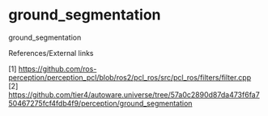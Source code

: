 # ground_segmentation
ground_segmentation


References/External links

[1] https://github.com/ros-perception/perception_pcl/blob/ros2/pcl_ros/src/pcl_ros/filters/filter.cpp  
[2] https://github.com/tier4/autoware.universe/tree/57a0c2890d87da473f6fa750467275fcf4fdb4f9/perception/ground_segmentation
